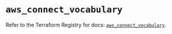 # `aws_connect_vocabulary`

Refer to the Terraform Registry for docs: [`aws_connect_vocabulary`](https://registry.terraform.io/providers/hashicorp/aws/5.35.0/docs/resources/connect_vocabulary).
